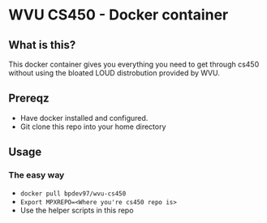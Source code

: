 # WVU CS450 - Docker container

## What is this?
This docker container gives you everything you need to get through cs450 without using the bloated LOUD distrobution provided by WVU.

## Prereqz
* Have docker installed and configured.
* Git clone this repo into your home directory

## Usage
### The easy way
* `docker pull bpdev97/wvu-cs450`
* `Export MPXREPO=<Where you're cs450 repo is>`
* Use the helper scripts in this repo
